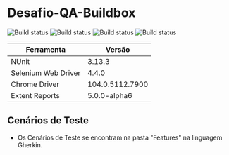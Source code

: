# Desafio-QA-Buildbox

![Build status](https://img.shields.io/static/v1?label=NUnit&message=v3.13.3&color=green)
![Build status](https://img.shields.io/static/v1?label=Selenium&message=v4.4.0&color=green)
![Build status](https://img.shields.io/static/v1?label=ChromeDriver&message=v104.0.5112.7900&color=blue)
![Build status](https://img.shields.io/static/v1?label=ExtentReports&message=v5.0.0-alpha6&color=lightblue)

Ferramenta   | Versão
----- | ------
NUnit | 3.13.3
Selenium Web Driver  | 4.4.0
Chrome Driver | 104.0.5112.7900
Extent Reports | 5.0.0-alpha6

## Cenários de Teste 
* Os Cenários de Teste se encontram na pasta "Features" na linguagem Gherkin.